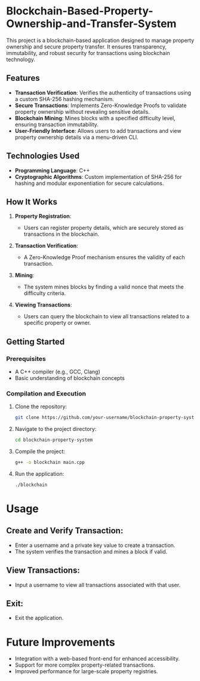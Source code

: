 # Blockchain-Based-Property-Ownership-and-Transfer-System

This project is a blockchain-based application designed to manage property ownership and secure property transfer. It ensures transparency, immutability, and robust security for transactions using blockchain technology.

## Features

- **Transaction Verification**: Verifies the authenticity of transactions using a custom SHA-256 hashing mechanism.
- **Secure Transactions**: Implements Zero-Knowledge Proofs to validate property ownership without revealing sensitive details.
- **Blockchain Mining**: Mines blocks with a specified difficulty level, ensuring transaction immutability.
- **User-Friendly Interface**: Allows users to add transactions and view property ownership details via a menu-driven CLI.

## Technologies Used

- **Programming Language**: C++
- **Cryptographic Algorithms**: Custom implementation of SHA-256 for hashing and modular exponentiation for secure calculations.

## How It Works

1. **Property Registration**:
   - Users can register property details, which are securely stored as transactions in the blockchain.

2. **Transaction Verification**:
   - A Zero-Knowledge Proof mechanism ensures the validity of each transaction.

3. **Mining**:
   - The system mines blocks by finding a valid nonce that meets the difficulty criteria.

4. **Viewing Transactions**:
   - Users can query the blockchain to view all transactions related to a specific property or owner.

## Getting Started

### Prerequisites

- A C++ compiler (e.g., GCC, Clang)
- Basic understanding of blockchain concepts

### Compilation and Execution

1. Clone the repository:
   ```bash
   git clone https://github.com/your-username/blockchain-property-system.git
   ```

2. Navigate to the project directory:
   ```bash 
   cd blockchain-property-system
   ```
3. Compile the project:
   ```bash 
   g++ -o blockchain main.cpp
   ```
3. Run the application:
   ```bash 
   ./blockchain
   ```
# Usage
## Create and Verify Transaction:

- Enter a username and a private key value to create a transaction.
- The system verifies the transaction and mines a block if valid.

## View Transactions:
- Input a username to view all transactions associated with that user.

## Exit:
- Exit the application.

# Future Improvements
- Integration with a web-based front-end for enhanced accessibility.
- Support for more complex property-related transactions.
- Improved performance for large-scale property registries.
